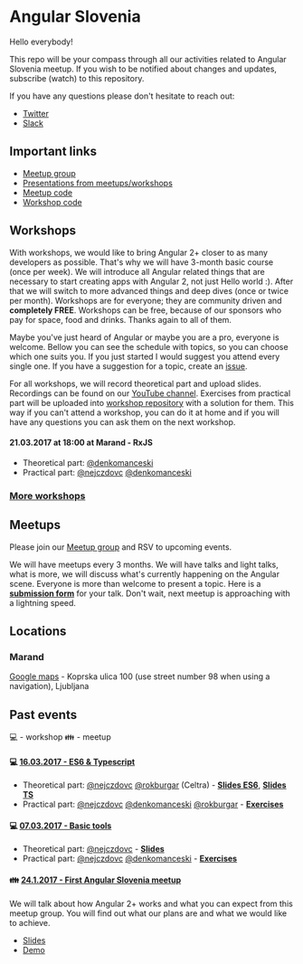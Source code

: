 # Angular Slovenia

Hello everybody!

This repo will be your compass through all our activities related to Angular Slovenia meetup. If you wish to be notified about changes and updates, subscribe (watch) to this repository.

If you have any questions please don't hesitate to reach out:
* [Twitter](https://twitter.com/nejczdovc)
* [Slack](https://jsmeetlj.slack.com)

## Important links
* [Meetup group](https://www.meetup.com/ng-slo/)
* [Presentations from meetups/workshops](https://slides.com/ng-slo)
* [Meetup code](https://github.com/ng-slo/meetup)
* [Workshop code](https://github.com/ng-slo/workshop)

## Workshops

With workshops, we would like to bring Angular 2+ closer to as many developers as possible. That's why we will have 3-month basic course (once per week). We will introduce all Angular related things that are necessary to start creating apps with Angular 2, not just Hello world :). After that we will switch to more advanced things and deep dives (once or twice per month). Workshops are for everyone; they are community driven and **completely FREE**. Workshops can be free, because of our sponsors who pay for space, food and drinks. Thanks again to all of them.

Maybe you've just heard of Angular or maybe you are a pro, everyone is welcome. Bellow you can see the schedule with topics, so you can choose which one suits you. If you just started I would suggest you attend every single one. If you have a suggestion for a topic, create an [issue](https://github.com/ng-slo/workshop/issues).

For all workshops, we will record theoretical part and upload slides. Recordings can be found on our [YouTube channel](https://www.youtube.com/channel/UCV7pUIUwOPPZpTUJufxZNLg). Exercises from practical part will be uploaded into [workshop repository](https://github.com/ng-slo/workshop) with a solution for them. This way if you can't attend a workshop, you can do it at home and if you will have any questions you can ask them on the next workshop.

#### 21.03.2017 at 18:00 at Marand - RxJS
* Theoretical part:  [@denkomanceski](https://github.com/denkomanceski)
* Practical part: [@nejczdovc](https://github.com/NejcZdovc) [@denkomanceski](https://github.com/denkomanceski)

### [More workshops](https://github.com/ng-slo/workshop)

## Meetups

Please join our [Meetup group](https://www.meetup.com/ng-slo/) and RSV to upcoming events.

We will have meetups every 3 months. We will have talks and light talks, what is more, we will discuss what's currently happening on the Angular scene. Everyone is more than welcome to present a topic. Here is a **[submission form](https://docs.google.com/forms/d/e/1FAIpQLScTxdDM714_edJDJwxYlLBId-oee3OYTGls9j2rzD5KyiF4QQ/viewform)** for your talk. Don't wait, next meetup is approaching with a lightning speed.

## Locations

### Marand
[Google maps](https://www.google.si/maps/place/Marand+d.o.o./@46.0328344,14.4834776,15z/data=!4m5!3m4!1s0x0:0x17ef4f29b9506011!8m2!3d46.0328344!4d14.4834776) - Koprska ulica 100 (use street number 98 when using a navigation), Ljubljana

## Past events

:computer: - workshop
:family: - meetup

#### :computer: [16.03.2017 - ES6 & Typescript](https://www.meetup.com/ng-slo/events/238336900/)
* Theoretical part: [@nejczdovc](https://github.com/NejcZdovc) [@rokburgar](https://github.com/rokburgar) (Celtra) - **[Slides ES6](http://slides.com/rokburgar/deck-2)**, **[Slides TS](https://slides.com/ng-slo/workshop-2-ts)**
* Practical part: [@nejczdovc](https://github.com/NejcZdovc) [@denkomanceski](https://github.com/denkomanceski) [@rokburgar](https://github.com/rokburgar) - **[Exercises](https://github.com/ng-slo/workshop/blob/master/02-es6-ts/exercises.md)**

#### :computer: [07.03.2017 - Basic tools](https://www.meetup.com/ng-slo/events/237832036/)
* Theoretical part: [@nejczdovc](https://github.com/NejcZdovc) - **[Slides](slides.com/ng-slo/workshop-1-basic-tools)**
* Practical part: [@nejczdovc](https://github.com/NejcZdovc) [@denkomanceski](https://github.com/denkomanceski) - **[Exercises](https://github.com/ng-slo/workshop/blob/master/01-basic-tools/tasks.md)**

#### :family: [24.1.2017 - First Angular Slovenia meetup](https://www.meetup.com/ng-slo/events/236843238/)
We will talk about how Angular 2+ works and what you can expect from this meetup group. You will find out what our plans are and what we would like to achieve.
  * [Slides](http://slides.com/ng-slo/introduction#/)
  * [Demo](https://github.com/ng-slo/meetup/tree/master/24.01.2017)
